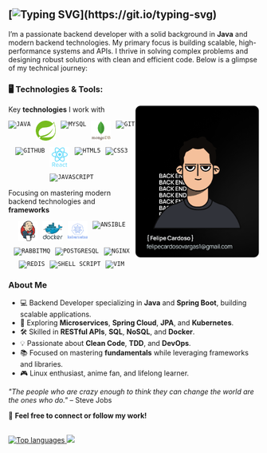 ## [![Typing SVG](https://readme-typing-svg.herokuapp.com/?color=DCDCDC&size=35&center=true&vCenter=true&width=1000&lines=Hi+there+👋;My+name+is+Felipe+Cardoso+Vargas;I'm+from+Brazil;Welcome+to+my+GitHub!)](https://git.io/typing-svg)

I’m a passionate backend developer with a solid background in **Java** and modern backend technologies. My primary focus is building scalable, high-performance systems and APIs. I thrive in solving complex problems and designing robust solutions with clean and efficient code. Below is a glimpse of my technical journey:
  
### 🖥️ **Technologies & Tools:**

<img width="250px" align="right" src="https://github.com/Felipecardosovargas/Felipecardosovargas/blob/main/Card_POST.png">

<p>Key <b>technologies</b> I work with</p>

<div style="display: flex; flex-wrap: wrap; gap: 10px; justify-content: center;">
  <code><img width="40px" src="https://cdn.jsdelivr.net/gh/devicons/devicon/icons/java/java-original.svg" title="JAVA"/></code>
  <code><img width="40px" src="https://github.com/devicons/devicon/blob/v2.16.0/icons/spring/spring-original.svg" title="SPRING"/></code>
  <code><img width="40px" src="https://cdn.jsdelivr.net/gh/devicons/devicon/icons/mysql/mysql-original.svg" title="MYSQL"/></code>
  <code><img width="40px" src="https://github.com/devicons/devicon/blob/v2.16.0/icons/mongodb/mongodb-original-wordmark.svg" title="MONGODB"/></code>
  <code><img width="40px" src="https://cdn.jsdelivr.net/gh/devicons/devicon/icons/git/git-original.svg" title="GIT"/></code>
  <code><img width="40px" src="https://cdn.jsdelivr.net/gh/devicons/devicon/icons/github/github-original.svg" title="GITHUB"/></code>
  <code><img width="40px" src="https://github.com/devicons/devicon/blob/v2.16.0/icons/react/react-original-wordmark.svg" title="REACT"/></code>
  <code><img width="40px" src="https://cdn.jsdelivr.net/gh/devicons/devicon/icons/html5/html5-original-wordmark.svg" title="HTML5"/></code>
  <code><img width="40px" src="https://cdn.jsdelivr.net/gh/devicons/devicon/icons/css3/css3-original-wordmark.svg" title="CSS3"/></code>
  <code><img width="40px" src="https://cdn.jsdelivr.net/gh/devicons/devicon/icons/javascript/javascript-original.svg" title="JAVASCRIPT"/></code>
</div>

<p>Focusing on mastering modern backend technologies and<b> frameworks</b></p>

<div style="display: flex; flex-wrap: wrap; gap: 10px; justify-content: center;">
  <code><img width="40px" src="https://github.com/devicons/devicon/blob/v2.16.0/icons/jenkins/jenkins-original.svg" title="JENKINS"/></code>
  <code><img width="40px" src="https://github.com/devicons/devicon/blob/v2.16.0/icons/docker/docker-original-wordmark.svg" title="DOCKER"/></code>
  <code><img width="40px" src="https://github.com/devicons/devicon/blob/v2.16.0/icons/kubernetes/kubernetes-line-wordmark.svg" title="KUBERNETES"/></code>
  <code><img width="40px" src="https://cdn.jsdelivr.net/gh/devicons/devicon/icons/ansible/ansible-original-wordmark.svg" title="ANSIBLE"/></code>
  <code><img width="40px" src="https://cdn.jsdelivr.net/gh/devicons/devicon/icons/rabbitmq/rabbitmq-original-wordmark.svg" title="RABBITMQ"/></code>
  <code><img width="40px" src="https://cdn.jsdelivr.net/gh/devicons/devicon/icons/postgresql/postgresql-original-wordmark.svg" title="POSTGRESQL"/></code>
  <code><img width="40px" src="https://cdn.jsdelivr.net/gh/devicons/devicon/icons/nginx/nginx-original.svg" title="NGINX"/></code>
  <code><img width="40px" src="https://cdn.jsdelivr.net/gh/devicons/devicon/icons/redis/redis-original-wordmark.svg" title="REDIS"/></code>
  <code><img width="40px" src="https://cdn.jsdelivr.net/gh/devicons/devicon/icons/bash/bash-original.svg" title="SHELL SCRIPT"/></code>
  <code><img width="40px" src="https://cdn.jsdelivr.net/gh/devicons/devicon/icons/vim/vim-original.svg" title="VIM"/></code>
</div>

### About Me

- 💻 Backend Developer specializing in **Java** and **Spring Boot**, building scalable applications.
- 🌱 Exploring **Microservices**, **Spring Cloud**, **JPA**, and **Kubernetes**.
- 🛠️ Skilled in **RESTful APIs**, **SQL**, **NoSQL**, and **Docker**.
- 💡 Passionate about **Clean Code**, **TDD**, and **DevOps**.
- 📚 Focused on mastering **fundamentals** while leveraging frameworks and libraries.
- 🎮 Linux enthusiast, anime fan, and lifelong learner.

*"The people who are crazy enough to think they can change the world are the ones who do."* – Steve Jobs

🔗 **Feel free to connect or follow my work!**

##
<p align="center">
  <div align-items="center">
    <a href="https://github.com/Felipecardosovargas">
      <img loading="lazy" height="180em" src="https://github-readme-stats.vercel.app/api/top-langs/?username=Felipecardosovargas&layout=compact&langs_count=7&theme=dark&text_color=ffffff" alt="Top languages"/>
      <img height="180em" src="https://github-readme-stats-eight-theta.vercel.app/api?username=Felipecardosovargas&show_icons=true&theme=dark&include_all_commits=true&count_private=true&text_color=ffffff"/>
    </a>
  </div>
</p>

